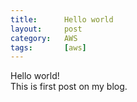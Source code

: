 ```yaml
---
title:      Hello world
layout:     post
category:   AWS
tags: 	    [aws]
---
```


Hello world!   
This is first post on my blog.   
